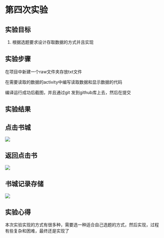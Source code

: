# 第四次实验

## 实验目标

1. 根据选题要求设计存取数据的方式并且实现

## 实验步骤

在项目中新建一个raw文件夹存放txt文件

在需要读取的数据的activity中编写读取数据和显示数据的代码

编译运行成功后截图，并且通过git 发到github库上去，然后在提交

## 实验结果
## 点击书城<br/>
![](https://github.com/gaorunua/android-labs-2018/blob/master/soft1614080902219/picture/5-1.png?raw=true)
## 返回点击书<br/>
![](https://github.com/gaorunua/android-labs-2018/blob/master/soft1614080902219/picture/5-2.png?raw=true)
## 书城记录存储<br/>
![](https://github.com/gaorunua/android-labs-2018/blob/master/soft1614080902219/picture/5-3.png?raw=true)

## 实验心得
本次实验实现的方式有很多种，需要选一种适合自己选题的方式，然后实现，过程有些复杂和困难，最终还是实现了
